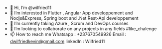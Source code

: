 - 👋 Hi, I’m @wilfried11
- 👀 I’m interested in Flutter , Angular App developpement and Nodjs&Express, Spring boot and .Net Rest-Api developpement 
- 🌱 I’m currently taking Azure , Scrum and DevOps courses
- 💞️ I’m looking to collaborate on any projects in any fields #like_chalenge
- 📫 How to reach me Whatsapp : +237670549926 Email : dwilfriedkevin@gmail.com linkedIn : Wilfried11

<!---
wilfried11/wilfried11 is a ✨ special ✨ repository because its `README.md` (this file) appears on your GitHub profile.
You can click the Preview link to take a look at your changes.
--->
